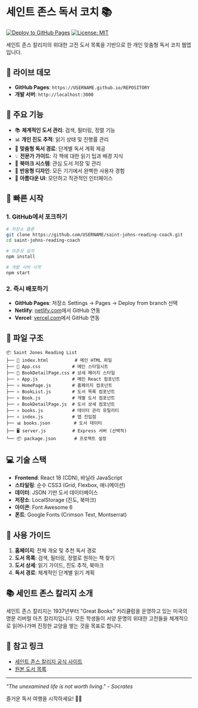 # 세인트 존스 독서 코치 📚

[![Deploy to GitHub Pages](https://github.com/USERNAME/REPOSITORY/actions/workflows/deploy.yml/badge.svg)](https://github.com/USERNAME/REPOSITORY/actions/workflows/deploy.yml)
[![License: MIT](https://img.shields.io/badge/License-MIT-yellow.svg)](https://opensource.org/licenses/MIT)

세인트 존스 칼리지의 위대한 고전 도서 목록을 기반으로 한 개인 맞춤형 독서 코치 웹앱입니다.

## 🎯 라이브 데모

- **GitHub Pages**: `https://USERNAME.github.io/REPOSITORY`
- **개발 서버**: `http://localhost:3000`

## 🌟 주요 기능

- 📚 **체계적인 도서 관리**: 검색, 필터링, 정렬 기능
- 📊 **개인 진도 추적**: 읽기 상태 및 진행률 관리
- 🎯 **맞춤형 독서 경로**: 단계별 독서 계획 제공
- 💡 **전문가 가이드**: 각 책에 대한 읽기 팁과 배경 지식
- 🔖 **북마크 시스템**: 관심 도서 저장 및 관리
- 📱 **반응형 디자인**: 모든 기기에서 완벽한 사용자 경험
- 🎨 **아름다운 UI**: 모던하고 직관적인 인터페이스

## 🚀 빠른 시작

### 1. GitHub에서 포크하기
```bash
# 저장소 클론
git clone https://github.com/USERNAME/saint-johns-reading-coach.git
cd saint-johns-reading-coach

# 의존성 설치
npm install

# 개발 서버 시작
npm start
```

### 2. 즉시 배포하기
- **GitHub Pages**: 저장소 Settings → Pages → Deploy from branch 선택
- **Netlify**: [netlify.com](https://netlify.com)에서 GitHub 연동
- **Vercel**: [vercel.com](https://vercel.com)에서 GitHub 연동

## 📁 파일 구조

```
📦 Saint Jones Reading List
├── 📄 index.html          # 메인 HTML 파일
├── 🎨 App.css            # 메인 스타일시트
├── 🎨 BookDetailPage.css # 상세 페이지 스타일
├── ⚛️ App.js             # 메인 React 컴포넌트
├── ⚛️ HomePage.js        # 홈페이지 컴포넌트
├── ⚛️ BookList.js        # 도서 목록 컴포넌트
├── ⚛️ Book.js            # 개별 도서 컴포넌트
├── ⚛️ BookDetailPage.js  # 도서 상세 컴포넌트
├── ⚛️ books.js           # 데이터 관리 유틸리티
├── ⚛️ index.js           # 앱 진입점
├── 📊 books.json         # 도서 데이터
├── 🖥️ server.js          # Express 서버 (선택적)
└── 📦 package.json       # 프로젝트 설정
```

## 💻 기술 스택

- **Frontend**: React 18 (CDN), 바닐라 JavaScript
- **스타일링**: 순수 CSS3 (Grid, Flexbox, 애니메이션)
- **데이터**: JSON 기반 도서 데이터베이스
- **저장소**: LocalStorage (진도, 북마크)
- **아이콘**: Font Awesome 6
- **폰트**: Google Fonts (Crimson Text, Montserrat)

## 🎯 사용 가이드

1. **홈페이지**: 전체 개요 및 추천 독서 경로
2. **도서 목록**: 검색, 필터링, 정렬로 원하는 책 찾기
3. **도서 상세**: 읽기 가이드, 진도 추적, 북마크
4. **독서 경로**: 체계적인 단계별 읽기 계획

## 📚 세인트 존스 칼리지 소개

세인트 존스 칼리지는 1937년부터 "Great Books" 커리큘럼을 운영하고 있는 미국의 명문 리버럴 아츠 칼리지입니다. 모든 학생들이 서양 문명의 위대한 고전들을 체계적으로 읽어나가며 진정한 교양을 쌓는 것을 목표로 합니다.

## 🔗 참고 링크

- [세인트 존스 칼리지 공식 사이트](https://www.sjc.edu)
- [원본 도서 목록](https://www.sjc.edu/academic-programs/undergraduate/great-books-reading-list)

---

*"The unexamined life is not worth living." - Socrates*

즐거운 독서 여행을 시작하세요! 📖✨
